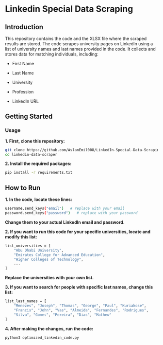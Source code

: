 # Linkedin Special Data Scraping

## Introduction
This repository contains the code and the XLSX file where the scraped results are stored.
The code scrapes university pages on LinkedIn using a list of university names and last names provided in the code.
It collects and stores data for matching individuals, including:

- First Name

- Last Name

- University

- Profession

- LinkedIn URL

## Getting Started  
### Usage

<b>1. First, clone this repository:</b>
```bash
git clone https://github.com/AslanEmil008/LinkedIn-Special-Data-Scraping.git
cd linkedin-data-scraper
```
<b>2. Install the required packages:</b>
```bash
pip install -r requirements.txt
```

## How to Run
<b>1. In the code, locate these lines:</b>
```bash
username.send_keys("email")   # replace with your email  
password.send_keys("password")   # replace with your password
```
<b>Change them to your actual LinkedIn email and password.</b>

<b>2. If you want to run this code for your specific universities, locate and modify this list:</b>

```bash
list_universities = [ 
    "Abu Dhabi University",
    "Emirates College for Advanced Education",
    "Higher Colleges of Technology",
    ...
]
```
<b>Replace the universities with your own list.</b>


<b>3. If you want to search for people with specific last names, change this list:</b>

```bash
list_last_names = [
    "Menezes", "Joseph", "Thomas", "George", "Paul", "Kuriakose", 
    "Francis", "John", "Vas", "Almeida", "Fernandes", "Rodrigues", 
    "Silva", "Gomes", "Pereira", "Dias", "Mathew"
]
```
<b>4. After making the changes, run the code:</b>

```bash
python3 optimized_linkedin_code.py
```



